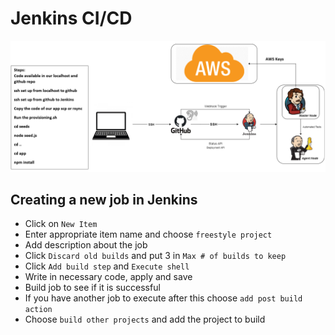# Jenkins CI/CD
![img.png](img.png)

## Creating a new job in Jenkins
- Click on `New Item`
- Enter appropriate item name and choose `freestyle project`
- Add description about the job
- Click `Discard old builds` and put 3 in `Max # of builds to keep`
- Click `Add build step` and `Execute shell` 
- Write in necessary code, apply and save
- Build job to see if it is successful
- If you have another job to execute after this choose `add post build action`
- Choose `build other projects` and add the project to build